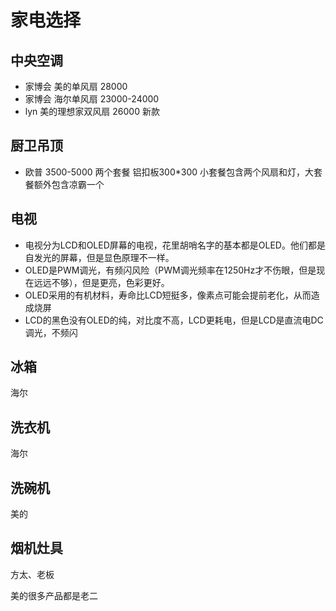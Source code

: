 # 家电选择

## 中央空调

* 家博会 美的单风扇 28000
* 家博会 海尔单风扇 23000-24000
* lyn 美的理想家双风扇 26000 新款

## 厨卫吊顶

* 欧普 3500-5000 两个套餐 铝扣板300*300 小套餐包含两个风扇和灯，大套餐额外包含凉霸一个

## 电视

* 电视分为LCD和OLED屏幕的电视，花里胡哨名字的基本都是OLED。他们都是自发光的屏幕，但是显色原理不一样。
* OLED是PWM调光，有频闪风险（PWM调光频率在1250Hz才不伤眼，但是现在远远不够），但是更亮，色彩更好。
* OLED采用的有机材料，寿命比LCD短挺多，像素点可能会提前老化，从而造成烧屏
* LCD的黑色没有OLED的纯，对比度不高，LCD更耗电，但是LCD是直流电DC调光，不频闪

## 冰箱

海尔

## 洗衣机

海尔

## 洗碗机

美的

## 烟机灶具

方太、老板

美的很多产品都是老二